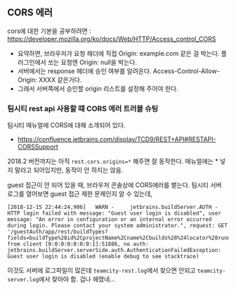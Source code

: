 ## CORS 에러

cors에 대한 기본을 공부하려면 : https://developer.mozilla.org/ko/docs/Web/HTTP/Access_control_CORS

- 요약하면, 브라우저가 요청 헤더에 직접 Origin: example.com 같은 걸 박는다. 플러그인에서 쏘는 요청엔 Origin: null을 박는다. 
- 서버에서는 response 헤더에 승인 여부를 알려온다. Access-Control-Allow-Origin: XXXX 같은거다. 
- 그래서 서버쪽에서 승인할 origin 리스트를 설정해 주어야 한다.

### 팀시티 rest api 사용할 떄 CORS 에러 트러블 슈팅

팀시티 매뉴얼에 CORS에 대해 소개되어 있다. 

- https://confluence.jetbrains.com/display/TCD9/REST+API#RESTAPI-CORSSupport

2018.2 버전까지는 아직 `rest.cors.origins=*` 해주면 잘 동작한다. 매뉴얼에는 * 넣지 말라고 되어있지만, 동작이 안 하지는 않음. 

guest 접근이 안 되어 있을 때, 브라우저 콘솔상에 CORS에러를 뱉는다. 팀시티 서버 로그를 열어보면 guest 접근 제한 문제인지 알 수 있는데,

```
[2018-12-15 22:44:24,906]   WARN -     jetbrains.buildServer.AUTH - HTTP login failed with message: "Guest user login is disabled", user message: "An error in configuration or an internal error occurred during login. Please contact your system administrator.", request: GET '/guestAuth/app/rest/buildTypes?fields=buildType%28id%2CprojectName%2Cname%2Cbuilds%28%24locator%28running%3Afalse%2Ccanceled%3Afalse%2Ccount%3A1%29%2Cbuild%28number%2Cstatus%2CfinishDate%29%29%29', from client [0:0:0:0:0:0:0:1]:51886, no auth: jetbrains.buildServer.serverSide.auth.AuthenticationFailedException: Guest user login is disabled (enable debug to see stacktrace)
```

이것도 서버에 로그파일이 많은데 `teamcity-rest.log`에서 찾으면 안되고 `teamcity-server.log`에서 찾아야 함. 겁나 헤맸네... 
